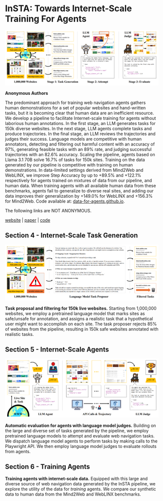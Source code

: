 # InSTA: Towards Internet-Scale Training For Agents

![Pipeline Overview](./static/images/pipeline_overview.png)

**Anonymous Authors**

The predominant approach for training web navigation agents gathers human demonstrations for a set of popular websites and hand-written tasks, but it is becoming clear that human data are an inefficient resource. We develop a pipeline to facilitate Internet-scale training for agents without laborious human annotations. In the first stage, an LLM generates tasks for 150k diverse websites. In the next stage, LLM agents complete tasks and produce trajectories. In the final stage, an LLM reviews the trajectories and judges their success. Language models are competitive with human annotators, detecting and filtering out harmful content with an accuracy of 97%, generating feasible tasks with an 89% rate, and judging successful trajectories with an 82.6% accuracy. Scaling the pipeline, agents based on Llama 3.1 70B solve 16.7% of tasks for 150k sites. Training on the data generated by our pipeline is competitive with training on human demonstrations. In data-limited settings derived from Mind2Web and WebLINX, we improve Step Accuracy by up to +89.5% and +122.1% respectively for agents trained on mixtures of data from our pipeline, and human data. When training agents with all available human data from these benchmarks, agents fail to generalize to diverse real sites, and adding our data improves their generalization by +149.0% for WebLINX and +156.3% for Mind2Web. Code available at: [data-for-agents.github.io](https://data-for-agents.github.io).

The following links are NOT ANONYMOUS.

[website](https://data-for-agents.github.io)    |    [paper](https://data-for-agents.github.io)    |    [code](https://github.com/data-for-agents/insta)

## Section 4 - Internet-Scale Task Generation

![Task Generation Overview](./static/images/task_generation_overview.png)

**Task proposal and filtering for 150k live websites.** Starting from 1,000,000 websites, we employ a pretrained language model that marks sites as safe/unsafe for annotation, and assigns a realistic task that a hypothetical user might want to accomplish on each site. The task proposer rejects 85% of websites from the pipeline, resulting in 150k safe websites annotated with realistic tasks.

## Section 5 - Internet-Scale Agents

![Environment Overview](./static/images/environment_overview.png)

**Automatic evaluation for agents with language model judges.** Building on the large and diverse set of tasks generated by the pipeline, we employ pretrained language models to attempt and evaluate web navigation tasks. We dispatch language model agents to perform tasks by making calls to the Playwright API. We then employ language model judges to evaluate rollouts from agents.

## Section 6 - Training Agents

**Training agents with internet-scale data.** Equipped with this large and diverse source of web navigation data generated by the InSTA pipeline, we explore the utility of the data for *training* agents. We compare our synthetic data to human data from the Mind2Web and WebLINX benchmarks.
